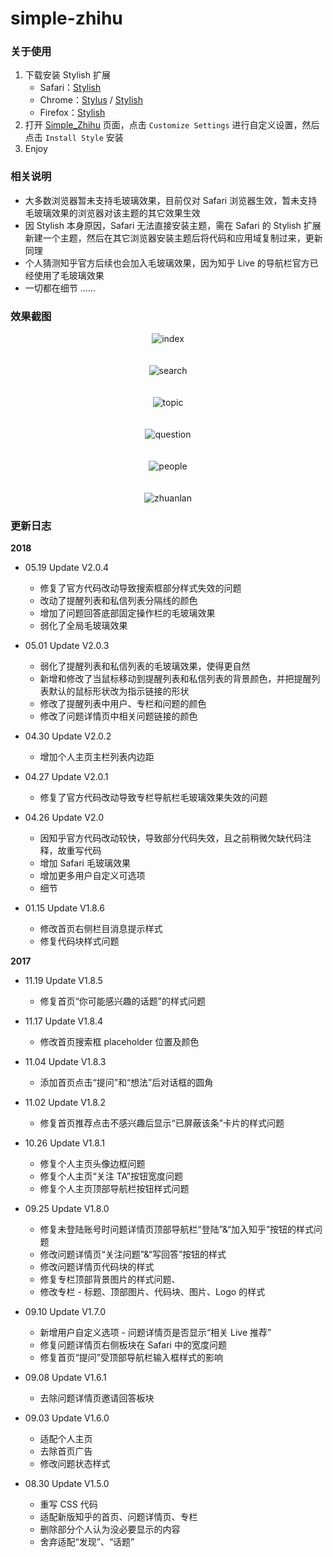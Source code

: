 # simple-zhihu
### 关于使用
1. 下载安装 Stylish 扩展
    * Safari：[Stylish](https://safari-extensions.apple.com/details/?id=com.sobolev.stylish-5555L95H45)
    * Chrome：[Stylus](https://chrome.google.com/webstore/detail/stylus/clngdbkpkpeebahjckkjfobafhncgmne?hl=zh-CN) / [Stylish](https://chrome.google.com/webstore/detail/stylish-custom-themes-for/fjnbnpbmkenffdnngjfgmeleoegfcffe?hl=zh-CN)
    * Firefox：[Stylish](https://addons.mozilla.org/en-US/firefox/addon/stylish/?src=external-userstyleshome/)
2. 打开 [Simple_Zhihu](https://userstyles.org/styles/142714/simple-zhihu) 页面，点击 `Customize Settings` 进行自定义设置，然后点击 `Install Style` 安装
3. Enjoy

### 相关说明
* 大多数浏览器暂未支持毛玻璃效果，目前仅对 Safari 浏览器生效，暂未支持毛玻璃效果的浏览器对该主题的其它效果生效
* 因 Stylish 本身原因，Safari 无法直接安装主题，需在 Safari 的 Stylish 扩展新建一个主题，然后在其它浏览器安装主题后将代码和应用域复制过来，更新同理
* 个人猜测知乎官方后续也会加入毛玻璃效果，因为知乎 Live 的导航栏官方已经使用了毛玻璃效果
* 一切都在细节 ......

### 效果截图
<div align="center">
    <img alt="index" src="https://github.com/grasonchan/simple-zhihu/raw/master/screenshot/index.png" /><br /><br /><br />
    <img alt="search" src="https://github.com/grasonchan/simple-zhihu/raw/master/screenshot/search.png" /><br /><br /><br />
    <img alt="topic" src="https://github.com/grasonchan/simple-zhihu/raw/master/screenshot/topic.png" /><br /><br /><br />
    <img alt="question" src="https://github.com/grasonchan/simple-zhihu/raw/master/screenshot/question.png" /><br /><br /><br />
    <img alt="people" src="https://github.com/grasonchan/simple-zhihu/raw/master/screenshot/people.png" /><br /><br /><br />
    <img alt="zhuanlan" src="https://github.com/grasonchan/simple-zhihu/raw/master/screenshot/zhuanlan.png" />
</div>

### 更新日志
**2018**
* 05.19 Update V2.0.4
    * 修复了官方代码改动导致搜索框部分样式失效的问题
    * 改动了提醒列表和私信列表分隔线的颜色
    * 增加了问题回答底部固定操作栏的毛玻璃效果
    * 弱化了全局毛玻璃效果

* 05.01 Update V2.0.3
    * 弱化了提醒列表和私信列表的毛玻璃效果，使得更自然
    * 新增和修改了当鼠标移动到提醒列表和私信列表的背景颜色，并把提醒列表默认的鼠标形状改为指示链接的形状
    * 修改了提醒列表中用户、专栏和问题的颜色
    * 修改了问题详情页中相关问题链接的颜色

* 04.30 Update V2.0.2
    * 增加个人主页主栏列表内边距

* 04.27 Update V2.0.1
    * 修复了官方代码改动导致专栏导航栏毛玻璃效果失效的问题

* 04.26 Update V2.0
    * 因知乎官方代码改动较快，导致部分代码失效，且之前稍微欠缺代码注释，故重写代码
    * 增加 Safari 毛玻璃效果
    * 增加更多用户自定义可选项
    * 细节

* 01.15 Update V1.8.6
    * 修改首页右侧栏目消息提示样式
    * 修复代码块样式问题


**2017**
* 11.19 Update V1.8.5
    * 修复首页“你可能感兴趣的话题”的样式问题

* 11.17 Update V1.8.4
    * 修改首页搜索框 placeholder 位置及颜色

* 11.04 Update V1.8.3
    * 添加首页点击“提问”和“想法”后对话框的圆角

* 11.02 Update V1.8.2
    * 修复首页推荐点击不感兴趣后显示“已屏蔽该条”卡片的样式问题

* 10.26 Update V1.8.1
    * 修复个人主页头像边框问题
    * 修复个人主页“关注 TA”按钮宽度问题
    * 修复个人主页顶部导航栏按钮样式问题

* 09.25 Update V1.8.0
    * 修复未登陆账号时问题详情页顶部导航栏“登陆”&“加入知乎”按钮的样式问题
    * 修改问题详情页“关注问题”&“写回答”按钮的样式
    * 修改问题详情页代码块的样式
    * 修复专栏顶部背景图片的样式问题、
    * 修改专栏 - 标题、顶部图片、代码块、图片、Logo 的样式

* 09.10 Update V1.7.0
    * 新增用户自定义选项 - 问题详情页是否显示“相关 Live 推荐”
    * 修复问题详情页右侧板块在 Safari 中的宽度问题
    * 修复首页“提问”受顶部导航栏输入框样式的影响

* 09.08 Update V1.6.1
    * 去除问题详情页邀请回答板块

* 09.03 Update V1.6.0
    * 适配个人主页
    * 去除首页广告
    * 修改问题状态样式

* 08.30 Update V1.5.0
    * 重写 CSS 代码
    * 适配新版知乎的首页、问题详情页、专栏
    * 删除部分个人认为没必要显示的内容
    * 舍弃适配“发现”、“话题”
